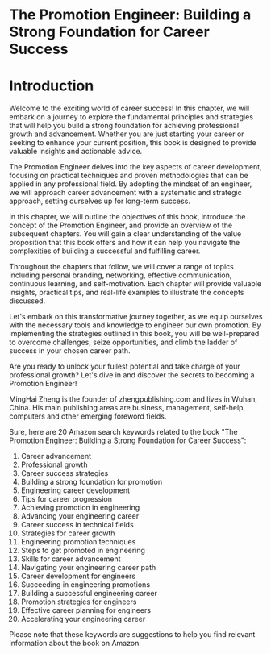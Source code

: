 # The Promotion Engineer: Building a Strong Foundation for Career Success

# Introduction

Welcome to the exciting world of career success! In this chapter, we will embark on a journey to explore the fundamental principles and strategies that will help you build a strong foundation for achieving professional growth and advancement. Whether you are just starting your career or seeking to enhance your current position, this book is designed to provide valuable insights and actionable advice.

The Promotion Engineer delves into the key aspects of career development, focusing on practical techniques and proven methodologies that can be applied in any professional field. By adopting the mindset of an engineer, we will approach career advancement with a systematic and strategic approach, setting ourselves up for long-term success.

In this chapter, we will outline the objectives of this book, introduce the concept of the Promotion Engineer, and provide an overview of the subsequent chapters. You will gain a clear understanding of the value proposition that this book offers and how it can help you navigate the complexities of building a successful and fulfilling career.

Throughout the chapters that follow, we will cover a range of topics including personal branding, networking, effective communication, continuous learning, and self-motivation. Each chapter will provide valuable insights, practical tips, and real-life examples to illustrate the concepts discussed.

Let's embark on this transformative journey together, as we equip ourselves with the necessary tools and knowledge to engineer our own promotion. By implementing the strategies outlined in this book, you will be well-prepared to overcome challenges, seize opportunities, and climb the ladder of success in your chosen career path.

Are you ready to unlock your fullest potential and take charge of your professional growth? Let's dive in and discover the secrets to becoming a Promotion Engineer!

MingHai Zheng is the founder of zhengpublishing.com and lives in Wuhan, China. His main publishing areas are business, management, self-help, computers and other emerging foreword fields.



Sure, here are 20 Amazon search keywords related to the book "The Promotion Engineer: Building a Strong Foundation for Career Success":

1. Career advancement
2. Professional growth
3. Career success strategies
4. Building a strong foundation for promotion
5. Engineering career development
6. Tips for career progression
7. Achieving promotion in engineering
8. Advancing your engineering career
9. Career success in technical fields
10. Strategies for career growth
11. Engineering promotion techniques
12. Steps to get promoted in engineering
13. Skills for career advancement
14. Navigating your engineering career path
15. Career development for engineers
16. Succeeding in engineering promotions
17. Building a successful engineering career
18. Promotion strategies for engineers
19. Effective career planning for engineers
20. Accelerating your engineering career

Please note that these keywords are suggestions to help you find relevant information about the book on Amazon.

